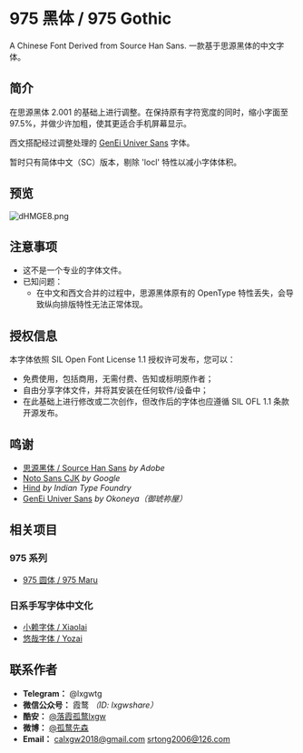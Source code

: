 # 975 黑体 / 975 Gothic
A Chinese Font Derived from Source Han Sans. 一款基于思源黑体的中文字体。


## 简介
在思源黑体 2.001 的基础上进行调整。在保持原有字符宽度的同时，缩小字面至 97.5%，并做少许加粗，使其更适合手机屏幕显示。

西文搭配经过调整处理的 [GenEi Univer Sans](https://okoneya.jp/font/download.html#dl-geus) 字体。

暂时只有简体中文（SC）版本，剔除 'locl' 特性以减小字体体积。

## 预览
![dHMGE8.png](https://s1.ax1x.com/2020/08/29/dHMGE8.png)

## 注意事项
- 这不是一个专业的字体文件。
- 已知问题：
  - 在中文和西文合并的过程中，思源黑体原有的 OpenType 特性丢失，会导致纵向排版特性无法正常体现。

## 授权信息
本字体依照 SIL Open Font License 1.1 授权许可发布，您可以： 
- 免费使用，包括商用，无需付费、告知或标明原作者；
- 自由分享字体文件，并将其安装在任何软件/设备中；
- 在此基础上进行修改或二次创作，但改作后的字体也应遵循 SIL OFL 1.1 条款开源发布。

## 鸣谢
- [思源黑体 / Source Han Sans](https://github.com/adobe-fonts/source-han-sans) *by Adobe*
- [Noto Sans CJK](https://github.com/googlefonts/noto-cjk) *by Google*
- [Hind](https://github.com/itfoundry/hind) *by Indian Type Foundry*
- [GenEi Univer Sans](https://okoneya.jp/font/download.html#dl-geus) *by Okoneya（御琥祢屋）*

## 相关项目
### 975 系列
- [975 圆体 / 975 Maru](https://github.com/lxgw/975maru)
### 日系手写字体中文化
- [小赖字体 / Xiaolai](https://github.com/lxgw/kose-font)
- [悠哉字体 / Yozai](https://github.com/lxgw/yozai-font)

## 联系作者

- **Telegram：** @lxgwtg
- **微信公众号：** 霞鹜 *（ID: lxgwshare）*
- **酷安：** [@落霞孤鹜lxgw](https://www.coolapk.com/u/633884)
- **微博：** [@孤鹜先森](https://weibo.com/6624339726)
- **Email：** calxgw2018@gmail.com srtong2006@126.com

